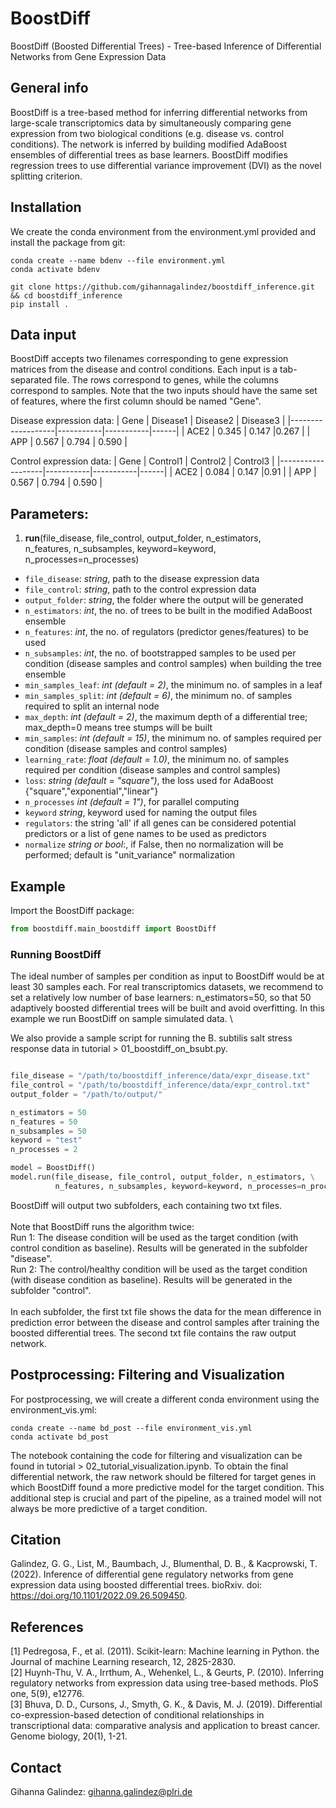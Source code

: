# BoostDiff 
BoostDiff (Boosted Differential Trees) - Tree-based Inference of Differential Networks from Gene Expression Data


## General info
BoostDiff is a tree-based method for inferring differential networks from large-scale transcriptomics data 
by simultaneously comparing gene expression  from two biological conditions (e.g. disease vs. control conditions). 
The network is inferred by building modified AdaBoost ensembles of differential trees as base learners. BoostDiff modifies regression trees to use differential variance improvement (DVI) as the novel splitting criterion. 

## Installation

We create the conda environment from the environment.yml provided and install the package from git:

```
conda create --name bdenv --file environment.yml
conda activate bdenv

git clone https://github.com/gihannagalindez/boostdiff_inference.git  && cd boostdiff_inference
pip install .
```


## Data input

BoostDiff accepts two filenames corresponding to gene expression matrices from the disease and control conditions.
Each input is a tab-separated file. The rows correspond to genes, while the columns correspond to samples. Note that the two inputs should have the same set of features, where the first column should be named "Gene".

Disease expression data:
| Gene  |   Disease1   |   Disease2  | Disease3  | 
|-------------------|-----------|-----------|------|
| ACE2   | 0.345  | 0.147  |0.267 | 
| APP   | 0.567  | 0.794  | 0.590 | 

Control expression data:
| Gene  |   Control1   |   Control2  | Control3  | 
|-------------------|-----------|-----------|------|
| ACE2   | 0.084  | 0.147  |0.91 | 
| APP   | 0.567  | 0.794  | 0.590 | 

## Parameters:
1. **run**(file_disease, file_control, output_folder, n_estimators, \
          n_features, n_subsamples, keyword=keyword, n_processes=n_processes)

- `file_disease`: *string*, path to the disease expression data 
- `file_control`: *string*, path to the control expression data 
- `output_folder`: *string*, the folder where the output will be generated
- `n_estimators`: *int*, the no. of trees to be built in the modified AdaBoost ensemble
- `n_features`: *int*, the no. of regulators (predictor genes/features) to be used
- `n_subsamples`: *int*, the no. of bootstrapped samples to be used per condition (disease samples and control samples) when building the tree ensemble
- `min_samples_leaf`: *int (default = 2)*, the minimum no. of samples in a leaf
- `min_samples_split`: *int (default = 6)*, the minimum no. of samples required to split an internal node
- `max_depth`: *int (default = 2)*, the maximum depth of a differential tree; max_depth=0 means tree stumps will be built
- `min_samples`: *int (default = 15)*, the minimum no. of samples required per condition (disease samples and control samples) 
- `learning_rate`: *float (default = 1.0)*, the minimum no. of samples required per condition (disease samples and control samples) 
- `loss`: *string (default = "square")*, the loss used for AdaBoost {"square","exponential","linear"}
- `n_processes` *int (default = 1")*, for parallel computing 
- `keyword` *string*, keyword used for naming the output files
- `regulators`: the string 'all' if all genes can be considered potential predictors or a list of gene names to be used as predictors
- `normalize` *string or bool*:, if False, then no normalization will be performed; default is "unit_variance" normalization

## Example

Import the BoostDiff package:

```python
from boostdiff.main_boostdiff import BoostDiff
```

### Running BoostDiff 

The ideal number of samples per condition as input to BoostDiff would be at least 30 samples each. For real transcriptomics datasets, we recommend to set a relatively low number of base learners: n_estimators=50, so that 50 adaptively boosted differential trees will be built and avoid overfitting. In this example we run BoostDiff on sample simulated data. \\

We also provide a sample script for running the B. subtilis salt stress response data in tutorial > 01_boostdiff_on_bsubt.py. 

```python

file_disease = "/path/to/boostdiff_inference/data/expr_disease.txt"
file_control = "/path/to/boostdiff_inference/data/expr_control.txt"
output_folder = "/path/to/output/"

n_estimators = 50
n_features = 50
n_subsamples = 50
keyword = "test"
n_processes = 2

model = BoostDiff()
model.run(file_disease, file_control, output_folder, n_estimators, \
          n_features, n_subsamples, keyword=keyword, n_processes=n_processes)

```

BoostDiff will output two subfolders, each containing two txt files.
<br />
<br /> Note that BoostDiff runs the algorithm twice:
<br /> Run 1: The disease condition will be used as the target condition (with control condition as baseline). Results will be generated in the subfolder "disease".
<br /> Run 2: The control/healthy condition will be used as the target condition (with disease condition as baseline).  Results will be generated in the subfolder "control".
<br /> <br /> In each subfolder, the first txt file shows the data for the mean difference in prediction error between the disease and control samples after training the boosted differential trees. The second txt file contains the raw output network.

##  Postprocessing: Filtering and Visualization

For postprocessing, we will create a different conda environment using the environment_vis.yml:

```
conda create --name bd_post --file environment_vis.yml
conda activate bd_post
```

The notebook containing the code for filtering and visualization can be found in tutorial > 02_tutorial_visualization.ipynb. To obtain the final differential network, the raw network should be filtered for target genes in which BoostDiff found a more predictive model for the target condition. This additional step is crucial and part of the pipeline, as a trained model will not always be more predictive of a target condition. 


## Citation 

Galindez, G. G., List, M., Baumbach, J., Blumenthal, D. B., & Kacprowski, T. (2022). Inference of differential gene regulatory networks from gene expression data using boosted differential trees. bioRxiv. doi: https://doi.org/10.1101/2022.09.26.509450.

##  References

[1] Pedregosa, F., et al. (2011). Scikit-learn: Machine learning in Python. the Journal of machine Learning research, 12, 2825-2830.
<br /> [2] Huynh-Thu, V. A., Irrthum, A., Wehenkel, L., & Geurts, P. (2010). Inferring regulatory networks from expression data using tree-based methods. PloS one, 5(9), e12776. <br />
[3] Bhuva, D. D., Cursons, J., Smyth, G. K., & Davis, M. J. (2019). Differential co-expression-based detection of conditional relationships in transcriptional data: comparative analysis and application to breast cancer. Genome biology, 20(1), 1-21.

## Contact 
Gihanna Galindez: gihanna.galindez@plri.de

